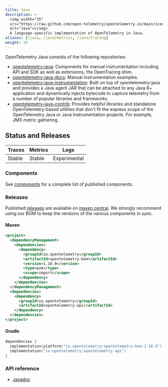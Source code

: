 ```yaml
---
title: Java
description: >-
  <img width="35"
  src="https://raw.github.com/open-telemetry/opentelemetry.io/main/iconography/32x32/Java_SDK.svg"
  alt="Java"></img>
  A language-specific implementation of OpenTelemetry in Java.
aliases: [/java, /java/metrics, /java/tracing]
weight: 18
---
```


OpenTelemetry Java consists of the following repositories:

- [opentelemetry-java](https://github.com/open-telemetry/opentelemetry-java):
  Components for manual instrumentation including API and SDK as well as
  extensions, the OpenTracing shim.
- [opentelemetry-java-docs][]: Manual instrumentation examples.
- [opentelemetry-java-instrumentation](https://github.com/open-telemetry/opentelemetry-java-instrumentation):
  Built on top of opentelemetry-java and provides a Java agent JAR that can be
  attached to any Java 8+ application and dynamically injects bytecode to
  capture telemetry from a number of popular libraries and frameworks.
- [opentelemetry-java-contrib](https://github.com/open-telemetry/opentelemetry-java-contrib):
  Provides helpful libraries and standalone OpenTelemetry-based utilities that
  don't fit the express scope of the OpenTelemetry Java or Java Instrumentation
  projects. For example, JMX metric gathering.

## Status and Releases

| Traces | Metrics | Logs         |
|--------|---------|--------------|
| Stable | Stable  | Experimental |

### Components

See [components] for a complete list of published components.

### Releases

Published [releases][] are available on [maven central][]. We strongly recommend
using our BOM to keep the versions of the various components in sync.

#### Maven

```xml
<project>
  <dependencyManagement>
    <dependencies>
      <dependency>
        <groupId>io.opentelemetry</groupId>
        <artifactId>opentelemetry-bom</artifactId>
        <version>1.18.0</version>
        <type>pom</type>
        <scope>import</scope>
      </dependency>
    </dependencies>
  </dependencyManagement>
  <dependencies>
    <dependency>
      <groupId>io.opentelemetry</groupId>
      <artifactId>opentelemetry-api</artifactId>
    </dependency>
  </dependencies>
</project>
```

#### Gradle

```kotlin
dependencies {
  implementation(platform("io.opentelemetry:opentelemetry-bom:1.18.0"))
  implementation("io.opentelemetry:opentelemetry-api")
}
```

### API reference

- [Javadoc](https://www.javadoc.io/doc/io.opentelemetry)

[maven central]: https://mvnrepository.com/artifact/io.opentelemetry
[opentelemetry-java-docs]: https://github.com/open-telemetry/opentelemetry-java-docs#java-opentelemetry-examples
[releases]: https://github.com/open-telemetry/opentelemetry-java/releases
[components]: https://github.com/open-telemetry/opentelemetry-java#releases
